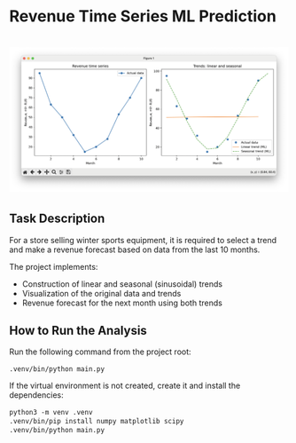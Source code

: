 # Revenue Time Series ML Prediction

# ![Project visualization](image.png)

## Task Description
For a store selling winter sports equipment, it is required to select a trend and make a revenue forecast based on data from the last 10 months.

The project implements:
- Construction of linear and seasonal (sinusoidal) trends
- Visualization of the original data and trends
- Revenue forecast for the next month using both trends

## How to Run the Analysis

Run the following command from the project root:

```
.venv/bin/python main.py
```

If the virtual environment is not created, create it and install the dependencies:

```
python3 -m venv .venv
.venv/bin/pip install numpy matplotlib scipy
.venv/bin/python main.py
```
